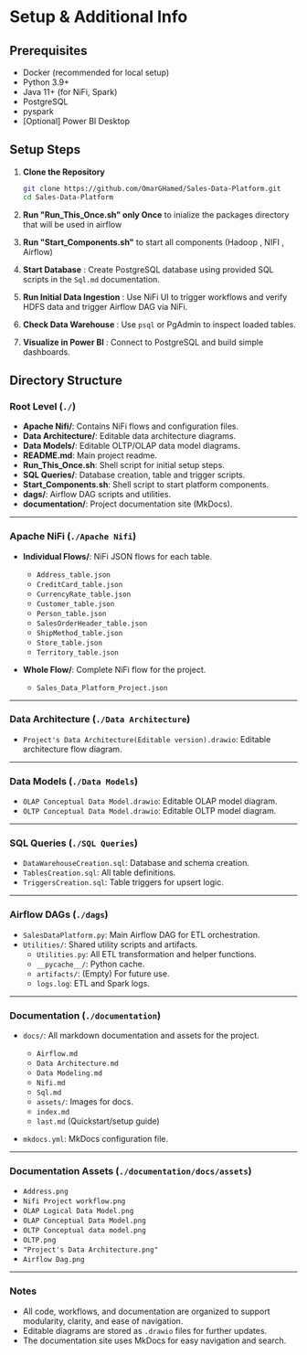 # Setup & Additional Info

## Prerequisites
- Docker (recommended for local setup)
- Python 3.9+
- Java 11+ (for NiFi, Spark)
- PostgreSQL
- pyspark
- [Optional] Power BI Desktop

## Setup Steps

1. **Clone the Repository**
    ```bash
   git clone https://github.com/OmarGHamed/Sales-Data-Platform.git
   cd Sales-Data-Platform
   ```
2. **Run "Run_This_Once.sh" only Once** to inialize the packages directory that will be used in airflow

3. **Run "Start_Components.sh"** to start all components (Hadoop , NIFI , Airflow)

4. **Start Database** : Create PostgreSQL database using provided SQL scripts in the `Sql.md` documentation.

5. **Run Initial Data Ingestion** : Use NiFi UI to trigger workflows and verify HDFS data and trigger Airflow DAG via NiFi.

6. **Check Data Warehouse** : Use `psql` or PgAdmin to inspect loaded tables.

7. **Visualize in Power BI** : Connect to PostgreSQL and build simple dashboards.


## Directory Structure


### Root Level (`./`)

- **Apache Nifi/**: Contains NiFi flows and configuration files.
- **Data Architecture/**: Editable data architecture diagrams.
- **Data Models/**: Editable OLTP/OLAP data model diagrams.
- **README.md**: Main project readme.
- **Run_This_Once.sh**: Shell script for initial setup steps.
- **SQL Queries/**: Database creation, table and trigger scripts.
- **Start_Components.sh**: Shell script to start platform components.
- **dags/**: Airflow DAG scripts and utilities.
- **documentation/**: Project documentation site (MkDocs).

---

### Apache NiFi (`./Apache Nifi`)

- **Individual Flows/**: NiFi JSON flows for each table.

    - `Address_table.json`
    - `CreditCard_table.json`
    - `CurrencyRate_table.json`
    - `Customer_table.json`
    - `Person_table.json`
    - `SalesOrderHeader_table.json`
    - `ShipMethod_table.json`
    - `Store_table.json`
    - `Territory_table.json`

- **Whole Flow/**: Complete NiFi flow for the project.
    - `Sales_Data_Platform_Project.json`

---

### Data Architecture (`./Data Architecture`)

- `Project's Data Architecture(Editable version).drawio`: Editable architecture flow diagram.

---

### Data Models (`./Data Models`)

- `OLAP Conceptual Data Model.drawio`: Editable OLAP model diagram.
- `OLTP Conceptual Data Model.drawio`: Editable OLTP model diagram.

---

### SQL Queries (`./SQL Queries`)

- `DataWarehouseCreation.sql`: Database and schema creation.
- `TablesCreation.sql`: All table definitions.
- `TriggersCreation.sql`: Table triggers for upsert logic.

---

### Airflow DAGs (`./dags`)

- `SalesDataPlatform.py`: Main Airflow DAG for ETL orchestration.
- `Utilities/`: Shared utility scripts and artifacts.
    - `Utilities.py`: All ETL transformation and helper functions.
    - `__pycache__/`: Python cache.
    - `artifacts/`: (Empty) For future use.
    - `logs.log`: ETL and Spark logs.

---

### Documentation (`./documentation`)

- `docs/`: All markdown documentation and assets for the project.

    - `Airflow.md`
    - `Data Architecture.md`
    - `Data Modeling.md`
    - `Nifi.md`
    - `Sql.md`
    - `assets/`: Images for docs.
    - `index.md`
    - `last.md` (Quickstart/setup guide)

- `mkdocs.yml`: MkDocs configuration file.

---

### Documentation Assets (`./documentation/docs/assets`)

- `Address.png`
- `Nifi Project workflow.png`
- `OLAP Logical Data Model.png`
- `OLAP Conceptual Data Model.png`
- `OLTP Conceptual data model.png`
- `OLTP.png`
- `"Project's Data Architecture.png"`
- `Airflow Dag.png`

---

### Notes

- All code, workflows, and documentation are organized to support modularity, clarity, and ease of navigation.
- Editable diagrams are stored as `.drawio` files for further updates.
- The documentation site uses MkDocs for easy navigation and search.

